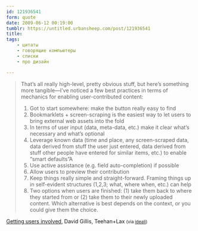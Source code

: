 ```yaml
---
id: 121936541
form: quote
date: 2009-06-12 00:19:00
tumblr: https://untitled.urbansheep.com/post/121936541
title: 
tags:
    - цитаты
    - говорящие компьютеры
    - списки
    - про дизайн

---
```


<blockquote>
<p>That’s all really high-level, pretty obvious stuff, but here’s something more tangible—I’ve noticed a few best practices in terms of mechanics for enabling user-contributed content:</p>

<ol><li>Got to start somewhere: make the button really easy to find</li>
<li>Bookmarklets + screen-scraping is the easiest way to let users to bring external web assets into the fold</li>
<li>In terms of user input (data, meta-data, etc.) make it clear what’s necessary and what’s optional</li>
<li>Leverage known data (time and place, any screen-scraped data, data derived from stuff the user just entered, data derived from stuff other people have entered for similar items, etc.) to enable “smart defaults”A </li>
<li>Use active assistance (e.g. field auto-completion) if possible</li>
<li>Allow users to preview their contribution</li>
<li>Keep things really simple and straight-forward. Framing things up in self-evident structures (1,2,3; what, where when, etc.) can help</li>
<li>Two options when users are finished: (1) take them back to where they started from or (2) take them to their newly uploaded content. Which alternative is best depends on the context, or you could give them the choice.</li>
</ol>
</blockquote>

<a href="http://www.teehanlax.com/blog/?p=155">Getting users involved</a>, David Gillis, Teehan+Lax <small>(via <a href="http://iam.alisherhasanov.com/post/85364029/mechanics-for-enabling-user-contributed-content">ideali</a>)</small>
